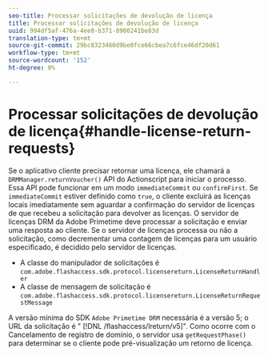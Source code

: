 ```yaml
---
seo-title: Processar solicitações de devolução de licença
title: Processar solicitações de devolução de licença
uuid: 994df5af-476a-4ee8-b371-8900241be83d
translation-type: tm+mt
source-git-commit: 29bc8323460d9be0fce66cbea7c6fce46df20d61
workflow-type: tm+mt
source-wordcount: '152'
ht-degree: 0%

---
```



# Processar solicitações de devolução de licença{#handle-license-return-requests}

Se o aplicativo cliente precisar retornar uma licença, ele chamará a `DRMManager.returnVoucher()` API do Actionscript para iniciar o processo. Essa API pode funcionar em um modo `immediateCommit` ou `confirmFirst`. Se `immediateCommit` estiver definido como `true`, o cliente excluirá as licenças locais imediatamente sem aguardar a confirmação do servidor de licenças de que recebeu a solicitação para devolver as licenças. O servidor de licenças DRM da Adobe Primetime deve processar a solicitação e enviar uma resposta ao cliente. Se o servidor de licenças processa ou não a solicitação, como decrementar uma contagem de licenças para um usuário especificado, é decidido pelo servidor de licenças.

* A classe do manipulador de solicitações é `com.adobe.flashaccess.sdk.protocol.licensereturn.LicenseReturnHandler`
* A classe de mensagem de solicitação é `com.adobe.flashaccess.sdk.protocol.licensereturn.LicenseReturnRequestMessage`

A versão mínima do SDK `Adobe Primetime DRM` necessária é a versão 5; o URL da solicitação é &quot; [!DNL /flashaccess/lreturn/v5]&quot;. Como ocorre com o Cancelamento de registro de domínio, o servidor usa `getRequestPhase()` para determinar se o cliente pode pré-visualização um retorno de licença.

